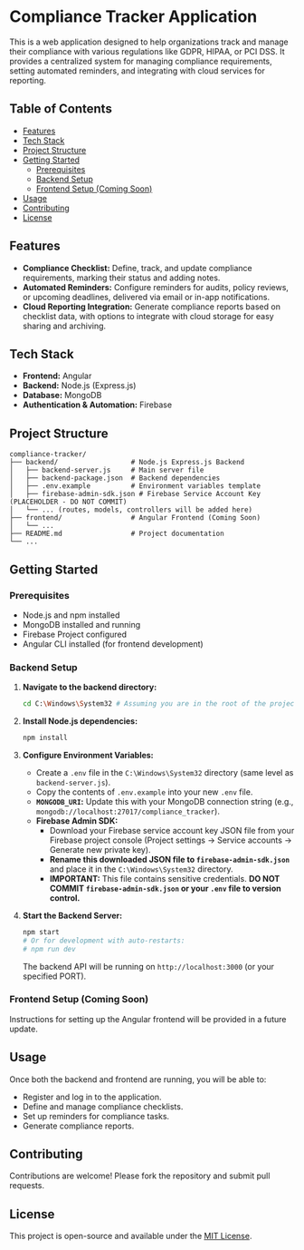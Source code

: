 # Compliance Tracker Application

This is a web application designed to help organizations track and manage their compliance with various regulations like GDPR, HIPAA, or PCI DSS. It provides a centralized system for managing compliance requirements, setting automated reminders, and integrating with cloud services for reporting.

## Table of Contents

- [Features](#features)
- [Tech Stack](#tech-stack)
- [Project Structure](#project-structure)
- [Getting Started](#getting-started)
  - [Prerequisites](#prerequisites)
  - [Backend Setup](#backend-setup)
  - [Frontend Setup (Coming Soon)](#frontend-setup-coming-soon)
- [Usage](#usage)
- [Contributing](#contributing)
- [License](#license)

## Features

*   **Compliance Checklist:** Define, track, and update compliance requirements, marking their status and adding notes.
*   **Automated Reminders:** Configure reminders for audits, policy reviews, or upcoming deadlines, delivered via email or in-app notifications.
*   **Cloud Reporting Integration:** Generate compliance reports based on checklist data, with options to integrate with cloud storage for easy sharing and archiving.

## Tech Stack

*   **Frontend:** Angular
*   **Backend:** Node.js (Express.js)
*   **Database:** MongoDB
*   **Authentication & Automation:** Firebase

## Project Structure

```
compliance-tracker/
├── backend/                  # Node.js Express.js Backend
│   ├── backend-server.js     # Main server file
│   ├── backend-package.json  # Backend dependencies
│   ├── .env.example          # Environment variables template
│   ├── firebase-admin-sdk.json # Firebase Service Account Key (PLACEHOLDER - DO NOT COMMIT)
│   └── ... (routes, models, controllers will be added here)
├── frontend/                 # Angular Frontend (Coming Soon)
│   └── ...
├── README.md                 # Project documentation
└── ...
```

## Getting Started

### Prerequisites

*   Node.js and npm installed
*   MongoDB installed and running
*   Firebase Project configured
*   Angular CLI installed (for frontend development)

### Backend Setup

1.  **Navigate to the backend directory:**
    ```bash
    cd C:\Windows\System32 # Assuming you are in the root of the project
    ```
2.  **Install Node.js dependencies:**
    ```bash
    npm install
    ```
3.  **Configure Environment Variables:**
    *   Create a `.env` file in the `C:\Windows\System32` directory (same level as `backend-server.js`).
    *   Copy the contents of `.env.example` into your new `.env` file.
    *   **`MONGODB_URI`:** Update this with your MongoDB connection string (e.g., `mongodb://localhost:27017/compliance_tracker`).
    *   **Firebase Admin SDK:**
        *   Download your Firebase service account key JSON file from your Firebase project console (Project settings -> Service accounts -> Generate new private key).
        *   **Rename this downloaded JSON file to `firebase-admin-sdk.json`** and place it in the `C:\Windows\System32` directory.
        *   **IMPORTANT:** This file contains sensitive credentials. **DO NOT COMMIT `firebase-admin-sdk.json` or your `.env` file to version control.**

4.  **Start the Backend Server:**
    ```bash
    npm start
    # Or for development with auto-restarts:
    # npm run dev
    ```
    The backend API will be running on `http://localhost:3000` (or your specified PORT).

### Frontend Setup (Coming Soon)

Instructions for setting up the Angular frontend will be provided in a future update.

## Usage

Once both the backend and frontend are running, you will be able to:

*   Register and log in to the application.
*   Define and manage compliance checklists.
*   Set up reminders for compliance tasks.
*   Generate compliance reports.

## Contributing

Contributions are welcome! Please fork the repository and submit pull requests.

## License

This project is open-source and available under the [MIT License](LICENSE).